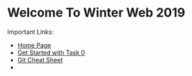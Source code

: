 # Welcome To Winter Web 2019

Important Links:  
- [Home Page](https://github.com/stupendoussuperpowers/winter-web-2019/wiki)
- [Get Started with Task 0](https://github.com/stupendoussuperpowers/winter-web-2019/wiki/task-0)
- [Git Cheat Sheet](https://github.com/stupendoussuperpowers/winter-web-2019/wiki/Git-Cheat-Sheet)
- 